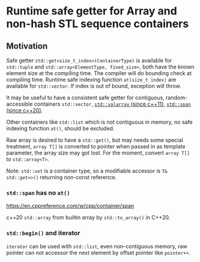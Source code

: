 # Runtime safe getter for Array and non-hash STL sequence containers

## Motivation

Safe getter `std::get<size_t_index>(ContainerType)` is available for `std::tuple` and `std::array<ElementType, fixed_size>`,  both have the known element size at the compiling time. The compiler will do bounding check at compiling time. Runtime safe indexing function `at(size_t index)` are available for `std::vector`. If index is out of bound, exception will throw. 

It may be useful to have a consistent safe getter for contiguous, random-accessible containers `std::vector`, [`std::valarray` (since c++11)](https://en.cppreference.com/w/cpp/numeric/valarray), [`std::span` (since c++20)](https://en.cppreference.com/w/cpp/container/span).  

Other containers like `std::list` which is not contiguous in memory, no safe indexing function `at()`, should be excluded.

Raw array is desired to have a `std::get()`, but may needs some special treatment, 
`array T[]` is converted to pointer when passed in as template parameter, the array size may got lost. For the moment, convert `array T[]` to `std::array<T>`. 

Note: `std::set` is a container type,  so a modifiable accessor is `T& std::get<>()` returning non-const reference.

### `std::span` has no `at()`
<https://en.cppreference.com/w/cpp/container/span>  

c++20  `std::array` from builtin array by `std::to_array()` in C++20.

### `std::begin()` and iterator 

`iterator` can be used with `std::list`, even non-contiguous memory, raw pointer can not accessor the next element by offset pointer like `pointer++`.





